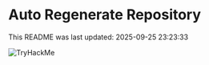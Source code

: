 # Auto Regenerate Repository

This README was last updated: 2025-09-25 23:23:33

 ![TryHackMe](https://tryhackme.com/badge/533634)